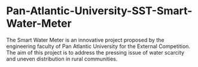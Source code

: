 # Pan-Atlantic-University-SST-Smart-Water-Meter
The Smart Water Meter is an innovative project proposed by the engineering faculty of Pan Atlantic University for the External Competition. The aim of this project is to address the pressing issue of water scarcity and uneven distribution in rural communities. 
